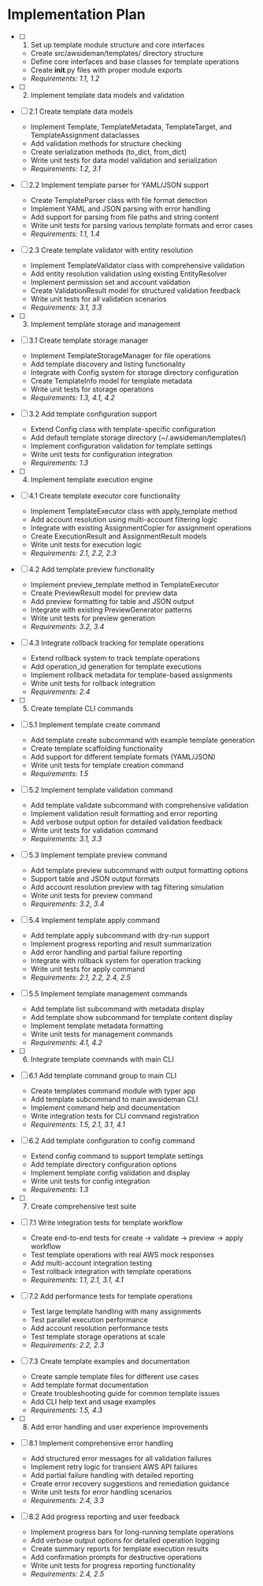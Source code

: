 # Implementation Plan

- [ ] 1. Set up template module structure and core interfaces
  - Create src/awsideman/templates/ directory structure
  - Define core interfaces and base classes for template operations
  - Create __init__.py files with proper module exports
  - _Requirements: 1.1, 1.2_

- [ ] 2. Implement template data models and validation
- [ ] 2.1 Create template data models
  - Implement Template, TemplateMetadata, TemplateTarget, and TemplateAssignment dataclasses
  - Add validation methods for structure checking
  - Create serialization methods (to_dict, from_dict)
  - Write unit tests for data model validation and serialization
  - _Requirements: 1.2, 3.1_

- [ ] 2.2 Implement template parser for YAML/JSON support
  - Create TemplateParser class with file format detection
  - Implement YAML and JSON parsing with error handling
  - Add support for parsing from file paths and string content
  - Write unit tests for parsing various template formats and error cases
  - _Requirements: 1.1, 1.4_

- [ ] 2.3 Create template validator with entity resolution
  - Implement TemplateValidator class with comprehensive validation
  - Add entity resolution validation using existing EntityResolver
  - Implement permission set and account validation
  - Create ValidationResult model for structured validation feedback
  - Write unit tests for all validation scenarios
  - _Requirements: 3.1, 3.3_

- [ ] 3. Implement template storage and management
- [ ] 3.1 Create template storage manager
  - Implement TemplateStorageManager for file operations
  - Add template discovery and listing functionality
  - Integrate with Config system for storage directory configuration
  - Create TemplateInfo model for template metadata
  - Write unit tests for storage operations
  - _Requirements: 1.3, 4.1, 4.2_

- [ ] 3.2 Add template configuration support
  - Extend Config class with template-specific configuration
  - Add default template storage directory (~/.awsideman/templates/)
  - Implement configuration validation for template settings
  - Write unit tests for configuration integration
  - _Requirements: 1.3_

- [ ] 4. Implement template execution engine
- [ ] 4.1 Create template executor core functionality
  - Implement TemplateExecutor class with apply_template method
  - Add account resolution using multi-account filtering logic
  - Integrate with existing AssignmentCopier for assignment operations
  - Create ExecutionResult and AssignmentResult models
  - Write unit tests for execution logic
  - _Requirements: 2.1, 2.2, 2.3_

- [ ] 4.2 Add template preview functionality
  - Implement preview_template method in TemplateExecutor
  - Create PreviewResult model for preview data
  - Add preview formatting for table and JSON output
  - Integrate with existing PreviewGenerator patterns
  - Write unit tests for preview generation
  - _Requirements: 3.2, 3.4_

- [ ] 4.3 Integrate rollback tracking for template operations
  - Extend rollback system to track template operations
  - Add operation_id generation for template executions
  - Implement rollback metadata for template-based assignments
  - Write unit tests for rollback integration
  - _Requirements: 2.4_

- [ ] 5. Create template CLI commands
- [ ] 5.1 Implement template create command
  - Add template create subcommand with example template generation
  - Create template scaffolding functionality
  - Add support for different template formats (YAML/JSON)
  - Write unit tests for template creation command
  - _Requirements: 1.5_

- [ ] 5.2 Implement template validation command
  - Add template validate subcommand with comprehensive validation
  - Implement validation result formatting and error reporting
  - Add verbose output option for detailed validation feedback
  - Write unit tests for validation command
  - _Requirements: 3.1, 3.3_

- [ ] 5.3 Implement template preview command
  - Add template preview subcommand with output formatting options
  - Support table and JSON output formats
  - Add account resolution preview with tag filtering simulation
  - Write unit tests for preview command
  - _Requirements: 3.2, 3.4_

- [ ] 5.4 Implement template apply command
  - Add template apply subcommand with dry-run support
  - Implement progress reporting and result summarization
  - Add error handling and partial failure reporting
  - Integrate with rollback system for operation tracking
  - Write unit tests for apply command
  - _Requirements: 2.1, 2.2, 2.4, 2.5_

- [ ] 5.5 Implement template management commands
  - Add template list subcommand with metadata display
  - Add template show subcommand for template content display
  - Implement template metadata formatting
  - Write unit tests for management commands
  - _Requirements: 4.1, 4.2_

- [ ] 6. Integrate template commands with main CLI
- [ ] 6.1 Add template command group to main CLI
  - Create templates command module with typer app
  - Add template subcommand to main awsideman CLI
  - Implement command help and documentation
  - Write integration tests for CLI command registration
  - _Requirements: 1.5, 2.1, 3.1, 4.1_

- [ ] 6.2 Add template configuration to config command
  - Extend config command to support template settings
  - Add template directory configuration options
  - Implement template config validation and display
  - Write unit tests for config integration
  - _Requirements: 1.3_

- [ ] 7. Create comprehensive test suite
- [ ] 7.1 Write integration tests for template workflow
  - Create end-to-end tests for create -> validate -> preview -> apply workflow
  - Test template operations with real AWS mock responses
  - Add multi-account integration testing
  - Test rollback integration with template operations
  - _Requirements: 1.1, 2.1, 3.1, 4.1_

- [ ] 7.2 Add performance tests for template operations
  - Test large template handling with many assignments
  - Test parallel execution performance
  - Add account resolution performance tests
  - Test template storage operations at scale
  - _Requirements: 2.2, 2.3_

- [ ] 7.3 Create template examples and documentation
  - Create sample template files for different use cases
  - Add template format documentation
  - Create troubleshooting guide for common template issues
  - Add CLI help text and usage examples
  - _Requirements: 1.5, 4.3_

- [ ] 8. Add error handling and user experience improvements
- [ ] 8.1 Implement comprehensive error handling
  - Add structured error messages for all validation failures
  - Implement retry logic for transient AWS API failures
  - Add partial failure handling with detailed reporting
  - Create error recovery suggestions and remediation guidance
  - Write unit tests for error handling scenarios
  - _Requirements: 2.4, 3.3_

- [ ] 8.2 Add progress reporting and user feedback
  - Implement progress bars for long-running template operations
  - Add verbose output options for detailed operation logging
  - Create summary reports for template execution results
  - Add confirmation prompts for destructive operations
  - Write unit tests for progress reporting functionality
  - _Requirements: 2.4, 2.5_
